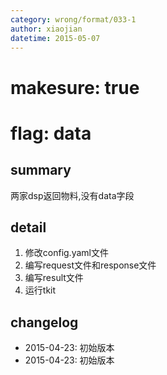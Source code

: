 ```yaml
---
category: wrong/format/033-1
author: xiaojian
datetime: 2015-05-07
---
```


# makesure: true
# flag: data

## summary

两家dsp返回物料,没有data字段

## detail

1. 修改config.yaml文件
1. 编写request文件和response文件
1. 编写result文件
1. 运行tkit

## changelog

- 2015-04-23: 初始版本
- 2015-04-23: 初始版本
